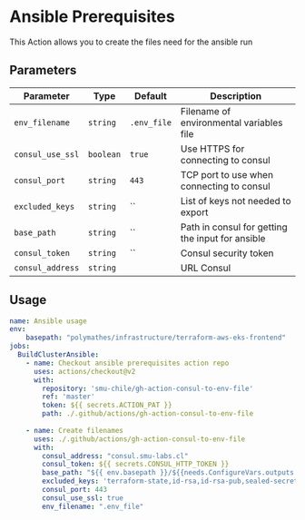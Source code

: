 # Ansible Prerequisites

This Action allows you to create the files need for the ansible run

## Parameters
| Parameter | Type | Default | Description |
|-----------|------|---------|-------------|
| `env_filename` | `string` | `.env_file` | Filename of environmental variables file |
| `consul_use_ssl` | `boolean` | `true` | Use HTTPS for connecting to consul |
| `consul_port` | `string` | `443` | TCP port to use when connecting to consul |
| `excluded_keys` | `string` | `` | List of keys not needed to export    |
| `base_path` | `string` | `` |  Path in consul for getting the input for ansible|
| `consul_token` | `string` | `` | Consul security token |
| `consul_address` | `string` | | URL Consul |

## Usage
```yaml
name: Ansible usage
env:
    basepath: "polymathes/infrastructure/terraform-aws-eks-frontend"
jobs:
  BuildClusterAnsible:
    - name: Checkout ansible prerequisites action repo
      uses: actions/checkout@v2
      with:
        repository: 'smu-chile/gh-action-consul-to-env-file'
        ref: 'master'
        token: ${{ secrets.ACTION_PAT }} 
        path: ./.github/actions/gh-action-consul-to-env-file
        
    - name: Create filenames
      uses: ./.github/actions/gh-action-consul-to-env-file
      with:
        consul_address: "consul.smu-labs.cl"
        consul_token: ${{ secrets.CONSUL_HTTP_TOKEN }}
        base_path: "${{ env.basepath }}/${{needs.ConfigureVars.outputs.environment}}"
        excluded_keys: 'terraform-state,id-rsa,id-rsa-pub,sealed-secret-key,sealed-secret-certificate,ssh-deploy-public-key,ssh-deploy-private-key,config-map-aws-auth,kubeconfig,public-key,external-dns-deployment,private-subnets,public-subnets'
        consul_port: 443
        consul_use_ssl: true
        env_filename: ".env_file" 
```
